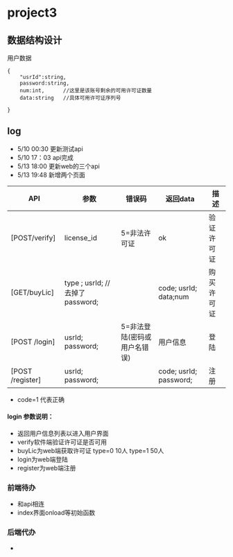 # project3

## 数据结构设计
用户数据
```
{
	"usrId":string,
	password:string,
	num:int,      //这里是该账号剩余的可用许可证数量
	data:string   //具体可用许可证序列号
	
}
```
## log
+ 5/10 00:30 更新测试api
+ 5/10 17：03 api完成
+ 5/13 18:00 更新web的三个api
+ 5/13 19:48 新增两个页面

| API                           | 参数                                          | 错误码                            | 返回data                         | 描述     |
| ----------------------------- | --------------------------------------------- | --------------------------------- | -------------------------------- | -------- |
| [POST/verify]                 | license_id                                    | 5=非法许可证                       | ok                               | 验证许可证  |
| [GET/buyLic]                  |  type ; usrId; //去掉了password;              |                                   |  code; usrId; data;num              | 购买许可证  |
| [POST /login]                 | usrId; password;                              |5=非法登陆(密码或用户名错误)         | 用户信息                         |登陆|
| [POST /register]              |  usrId; password;                             |                                   |  code; usrId; password;              |注册  |

+ code=1 代表正确

#### login 参数说明：
+ 返回用户信息列表以进入用户界面
+ verify软件端验证许可证是否可用
+ buyLic为web端获取许可证
type=0  10人
type=1  50人
+ login为web端登陆
+ register为web端注册



### 前端待办
+ 和api相连
+ index界面onload等初始函数

### 后端代办
+ 